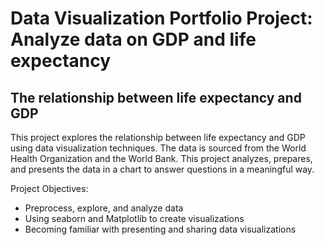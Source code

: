 # Data Visualization Portfolio Project: Analyze data on GDP and life expectancy 

## The relationship between life expectancy and GDP

This project explores the relationship between life expectancy and GDP using data visualization techniques. The data is sourced from the World Health Organization and the World Bank. This project analyzes, prepares, and presents the data in a chart to answer questions in a meaningful way.

Project Objectives:
* Preprocess, explore, and analyze data
* Using seaborn and Matplotlib to create visualizations
* Becoming familiar with presenting and sharing data visualizations
